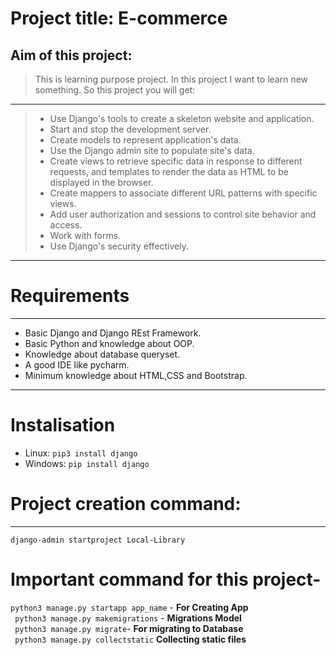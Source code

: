 # Project title: E-commerce

## Aim of this project:
> <p>This is learning purpose project. In this project I want to learn new something. So this project you will get: </p>
---
> - Use Django's tools to create a skeleton website and application.
> - Start and stop the development server.
> - Create models to represent  application's data.
> - Use the Django admin site to populate  site's data.
> - Create views to retrieve specific data in response to different requests, and templates to render the data as HTML to be displayed in the browser.
> - Create mappers to associate different URL patterns with specific views.
> - Add user authorization and sessions to control site behavior and access.
> - Work with forms.
> - Use Django's security effectively.
---

# Requirements
---
- Basic Django and Django REst Framework.
- Basic Python and knowledge about OOP.
- Knowledge about database queryset.
- A good IDE like pycharm.
- Minimum knowledge about HTML,CSS and Bootstrap.
---

# Instalisation

- Linux:
``` pip3 install django ```  
- Windows:
``` pip install django ```


# Project creation command:
---
```django-admin startproject Local-Library```
# Important command for this project-

``` python3 manage.py startapp app_name ``` - **For Creating App**  
``` python3 manage.py makemigrations``` - **Migrations Model**  
``` python3 manage.py migrate```- **For migrating to Database**   
``` python3 manage.py collectstatic``` **Collecting static files**  


